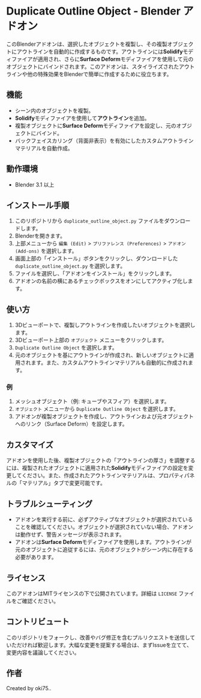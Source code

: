 # Duplicate Outline Object - Blender アドオン

このBlenderアドオンは、選択したオブジェクトを複製し、その複製オブジェクトにアウトラインを自動的に作成するものです。アウトラインには**Solidify**モディファイアが適用され、さらに**Surface Deform**モディファイアを使用して元のオブジェクトにバインドされます。このアドオンは、スタイライズされたアウトラインや他の特殊効果をBlenderで簡単に作成するために役立ちます。

## 機能

- シーン内のオブジェクトを複製。
- **Solidify**モディファイアを使用して**アウトライン**を追加。
- 複製オブジェクトに**Surface Deform**モディファイアを設定し、元のオブジェクトにバインド。
- バックフェイスカリング（背面非表示）を有効にしたカスタムアウトラインマテリアルを自動作成。

## 動作環境

- Blender 3.1 以上

## インストール手順

1. このリポジトリから `duplicate_outline_object.py` ファイルをダウンロードします。
2. Blenderを開きます。
3. 上部メニューから `編集 (Edit)` > `プリファレンス (Preferences)` > `アドオン (Add-ons)` を選択します。
4. 画面上部の「インストール」ボタンをクリックし、ダウンロードした `duplicate_outline_object.py` を選択します。
5. ファイルを選択し、「アドオンをインストール」をクリックします。
6. アドオンの名前の横にあるチェックボックスをオンにしてアクティブ化します。

## 使い方

1. 3Dビューポートで、複製しアウトラインを作成したいオブジェクトを選択します。
2. 3Dビューポート上部の `オブジェクト` メニューをクリックします。
3. `Duplicate Outline Object` を選択します。
4. 元のオブジェクトを基にアウトラインが作成され、新しいオブジェクトに適用されます。また、カスタムアウトラインマテリアルも自動的に作成されます。

### 例

1. メッシュオブジェクト（例: キューブやスフィア）を選択します。
2. `オブジェクト` メニューから `Duplicate Outline Object` を選択します。
3. アドオンが複製オブジェクトを作成し、アウトラインおよび元オブジェクトへのリンク（Surface Deform）を設定します。

## カスタマイズ

アドオンを使用した後、複製オブジェクトの「アウトラインの厚さ」を調整するには、複製されたオブジェクトに適用された**Solidify**モディファイアの設定を変更してください。また、作成されたアウトラインマテリアルは、プロパティパネルの「マテリアル」タブで変更可能です。

## トラブルシューティング

- アドオンを実行する前に、必ずアクティブなオブジェクトが選択されていることを確認してください。オブジェクトが選択されていない場合、アドオンは動作せず、警告メッセージが表示されます。
- アドオンは**Surface Deform**モディファイアを使用します。アウトラインが元のオブジェクトに追従するには、元のオブジェクトがシーン内に存在する必要があります。

## ライセンス

このアドオンはMITライセンスの下で公開されています。詳細は `LICENSE` ファイルをご確認ください。

## コントリビュート

このリポジトリをフォークし、改善やバグ修正を含むプルリクエストを送信していただければ歓迎します。大幅な変更を提案する場合は、まずIssueを立てて、変更内容を議論してください。

## 作者

Created by oki75..